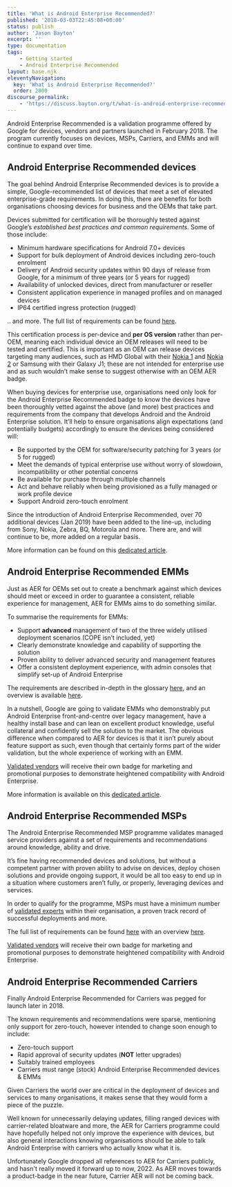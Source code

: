 ```yaml
---
title: 'What is Android Enterprise Recommended?'
published: '2018-03-03T22:45:08+00:00'
status: publish
author: 'Jason Bayton'
excerpt: ''
type: documentation
tags: 
    - Getting started
    - Android Enterprise Recommended
layout: base.njk
eleventyNavigation:
  key: 'What is Android Enterprise Recommended?'
  order: 2000
discourse_permalink:
    - 'https://discuss.bayton.org/t/what-is-android-enterprise-recommended/25'
---
```

Android Enterprise Recommended is a validation programme offered by Google for devices, vendors and partners launched in February 2018. The program currently focuses on devices, MSPs, Carriers, and EMMs and will continue to expand over time.

## Android Enterprise Recommended devices

The goal behind Android Enterprise Recommended devices is to provide a simple, Google-recommended list of devices that meet a set of elevated enterprise-grade requirements. In doing this, there are benefits for both organisations choosing devices for business and the OEMs that take part.

Devices submitted for certification will be thoroughly tested against Google’s *established best practices and common requirements*. Some of those include:

- Minimum hardware specifications for Android 7.0+ devices
- Support for bulk deployment of Android devices including zero-touch enrolment
- Delivery of Android security updates within 90 days of release from Google, for a minimum of three years (or 5 years for rugged)
- Availability of unlocked devices, direct from manufacturer or reseller
- Consistent application experience in managed proﬁles and on managed devices
- IP64 certified ingress protection (rugged)

.. and more. The full list of requirements can be found [here](https://www.android.com/enterprise/recommended/requirements/).

This certification process is per-device and **per OS version** rather than per-OEM, meaning each individual device an OEM releases will need to be tested and certified. This is important as an OEM can release devices targeting many audiences, such as HMD Global with their [Nokia 1](/android/android-enterprise-device-support/#nokia-1) and [Nokia 2](/android/android-enterprise-device-support/#nokia-2) or Samsung with their Galaxy J1; these are not intended for enterprise use and as such wouldn’t make sense to suggest otherwise with an OEM AER badge.

When buying devices for enterprise use, organisations need only look for the Android Enterprise Recommended badge to know the devices have been thoroughly vetted against the above (and more) best practices and requirements from the company that develops Android and the Android Enterprise solution. It’ll help to ensure organisations align expectations (and potentially budgets) accordingly to ensure the devices being considered will:

- Be supported by the OEM for software/security patching for 3 years (or 5 for rugged)
- Meet the demands of typical enterprise use without worry of slowdown, incompatibility or other potential concerns
- Be available for purchase through multiple channels
- Act and behave reliably when being provisioned as a fully managed or work profile device
- Support Android zero-touch enrolment

Since the introduction of Android Enterprise Recommended, over 70 additional devices (Jan 2019) have been added to the line-up, including from Sony, Nokia, Zebra, BQ, Motorola and more. There are, and will continue to be, more added on a regular basis.

More information can be found on this [dedicated article](/2018/02/enterprise-ready-google-launch-android-enterprise-recommended/).

## Android Enterprise Recommended EMMs

Just as AER for OEMs set out to create a benchmark against which devices should meet or exceed in order to guarantee a consistent, reliable experience for management, AER for EMMs aims to do something similar.

To summarise the requirements for EMMs:

- Support **advanced** management of two of the three widely utilised deployment scenarios (COPE isn’t included, yet)
- Clearly demonstrate knowledge and capability of supporting the solution
- Proven ability to deliver advanced security and management features
- Offer a consistent deployment experience, with admin consoles that simplify set-up of Android Enterprise

The requirements are described in-depth in the glossary [here](https://androidenterprisepartners.withgoogle.com/glossary/emm/), and an overview is available [here](https://www.android.com/enterprise/recommended/requirements/).

In a nutshell, Google are going to validate EMMs who demonstrably put Android Enterprise front-and-centre over legacy management, have a healthy install base and can lean on excellent product knowledge, useful collateral and confidently sell the solution to the market. The obvious difference when compared to AER for devices is that it isn’t purely about feature support as such, even though that certainly forms part of the wider validation, but the whole experience of working with an EMM.

[Validated vendors](https://androidenterprisepartners.withgoogle.com/emm/) will receive their own badge for marketing and promotional purposes to demonstrate heightened compatibility with Android Enterprise.

More information is available on this [dedicated article](/2019/01/aer-expands-android-enterprise-recommended-for-emms/).

## Android Enterprise Recommended MSPs

The Android Enterprise Recommended MSP programme validates managed service providers against a set of requirements and recommendations around knowledge, ability and drive.

It’s fine having recommended devices and solutions, but without a competent partner with proven ability to advise on devices, deploy chosen solutions and provide ongoing support, it would be all too easy to end up in a situation where customers aren’t fully, or properly, leveraging devices and services.

In order to qualify for the programme, MSPs must have a minimum number of [validated experts](/2019/03/joining-the-android-enterprise-experts-community/) within their organisation, a proven track record of successful deployments and more.

The full list of requirements can be found [](https://www.android.com/enterprise/recommended/requirements/)[here](https://androidenterprisepartners.withgoogle.com/glossary/msp/) with an overview [here](https://www.android.com/enterprise/recommended/requirements/).

[Validated vendors](https://androidenterprisepartners.withgoogle.com/msp/) will receive their own badge for marketing and promotional purposes to demonstrate heightened compatibility with Android Enterprise.

## Android Enterprise Recommended Carriers

Finally Android Enterprise Recommended for Carriers was pegged for launch later in 2018.

The known requirements and recommendations were sparse, mentioning only support for zero-touch, however intended to change soon enough to include:

- Zero-touch support
- Rapid approval of security updates (**NOT** letter upgrades)
- Suitably trained employees
- Carriers must range (stock) Android Enterprise Recommended devices &amp; EMMs

Given Carriers the world over are critical in the deployment of devices and services to many organisations, it makes sense that they would form a piece of the puzzle.

Well known for unnecessarily delaying updates, filling ranged devices with carrier-related bloatware and more, the AER for Carriers programme could have hopefully helped not only improve the experience with devices, but also general interactions knowing organisations should be able to talk Android Enterprise with carriers who actually know what it is.

Unfortunately Google dropped all references to AER for Carriers publicly, and hasn't really moved it forward up to now, 2022. As AER moves towards a product-badge in the near future, Carrier AER will not be coming back.